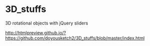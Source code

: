 # 3D_stuffs
3D rotational objects with jQuery sliders

http://htmlpreview.github.io/?https://github.com/doyousketch2/3D_stuffs/blob/master/index.html
